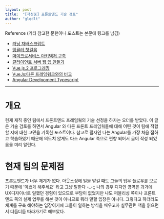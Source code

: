 ```yaml
---
layout: post
title:  "[작성중] 프론트엔드 기술 검토"
author: "glqdlt"
---
```


Reference (기타 참고한 문헌이나 포스트는 본문에 링크를 남김)

* [러닝 자바스크립트](http://book.naver.com/bookdb/book_detail.nhn?bid=12181869)
* [앵귤러 첫걸음](http://book.naver.com/bookdb/book_detail.nhn?bid=12096305)
* [마이크로서비스 아키텍처 구축](http://book.naver.com/bookdb/book_detail.nhn?bid=11714384)
* [클라이언트 서버 웹 앱 만들기](http://book.naver.com/bookdb/book_detail.nhn?bid=8302910)
* [Vue.js.2 프로그래밍](http://book.naver.com/bookdb/book_detail.nhn?bid=12320270)
* [VueJs:다른 프레임워크와의 비교](https://kr.vuejs.org/v2/guide/comparison.html)
* [Angular Develpoment Typescript]()

---

# 개요

현재 재직 중인 팀에서 프론트엔드 프레임웤의 기술 선정을 하자는 오더를 받았다.
이 글은 기술 검토를 하면서 Angular 와 다른 프론트 프레임웤들에 대해 어떤 것이 팀에 적합할 지에 대한 고민을 기록한 포스트이다.
참고로 필자인 나는 Angular를 가장 처음 접하고 학습하였기 때문에 의도치 않게도 다소 Angular 쪽으로 편향 되어서 글이 작성 되었음을 미리 알린다.

# 현재 팀의 문제점

프론트엔드가 너무 체계가 없다. 아웃소싱에 일을 맡길 때도 그들의 업무 플로우를 모르기 때문에 '이쁘게 해주세요' 라고 그냥 말한다 -_-;;
나의 경우 디자인 영역은 과거에 UX디자이너로 일했던 경험이 있으므로 부담이 없었지만 나도 퍼블리싱 쪽이나 프론트엔드 쪽의 실제 업무를 해본 것이 아니므로 뭐라 말할 입장은 아니다. 그렇다고 하더라도 체계를 구축 해야하는 입장이기에 그들이 일하는 방식을 배우고자 실무관련 책을 읽으면서 더듬더듬 따라가기로 해보았다.  